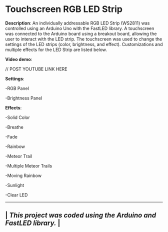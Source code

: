 # Touchscreen RGB LED Strip 

**Description**: An individually addressable RGB LED Strip (WS2811) was controlled using an Arduino Uno with the FastLED library. A touchscreen was connected to the Arduino board using a breakout board, allowing the user to interact with the LED strip. The touchscreen was used to change the settings of the LED strips (color, brightness, and effect). Customizations and multiple effects for the LED Strip are listed below.

**Video demo**: 

// POST YOUTUBE LINK HERE



**Settings**:

-RGB Panel

-Brightness Panel


**Effects**:

-Solid Color

-Breathe

-Fade

-Rainbow

-Meteor Trail

-Multiple Meteor Trails

-Moving Rainbow

-Sunlight

-Clear LED


 _________________________________________________________________
| *This project was coded using the Arduino and FastLED library.* |
 -----------------------------------------------------------------
